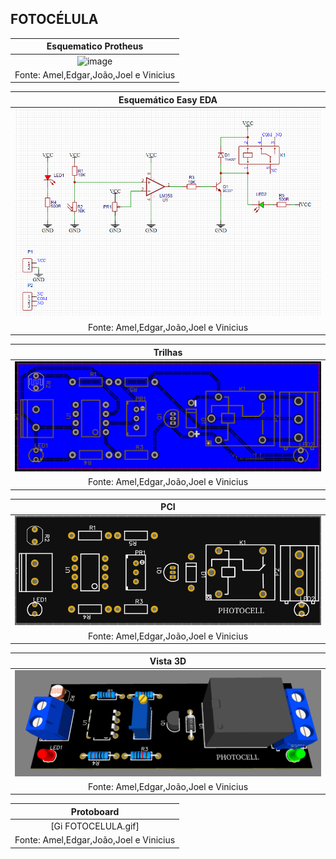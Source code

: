 ## FOTOCÉLULA

|Esquematico Protheus|
|:---------:|
|![image](https://user-images.githubusercontent.com/111142585/197275535-7bb8b0d6-f5b8-4391-9225-bfaa217b7e4b.png)|
|Fonte: Amel,Edgar,João,Joel e Vinicius|

|Esquemático Easy EDA|
|:---------:|
|![Esquemático](https://github.com/Jhony2006/Fotocelula/blob/main/EsquematicoFTCL.png) |
|Fonte: Amel,Edgar,João,Joel e Vinicius| 

|Trilhas|
|:---------:|
|![](https://github.com/Jhony2006/Fotocelula/blob/main/TrilhasFTCL.png) |
|Fonte: Amel,Edgar,João,Joel e Vinicius| 

|PCI|
|:---------:|
|![Esquematico](https://github.com/Jhony2006/Fotocelula/blob/main/PCBFTCL.png) |
|Fonte: Amel,Edgar,João,Joel e Vinicius| 

|Vista 3D|
|:---------:|
|![](https://github.com/Jhony2006/Fotocelula/blob/main/3DFTCL.png) |
|Fonte: Amel,Edgar,João,Joel e Vinicius| 

|Protoboard|
|:---------:|
|[Gi FOTOCELULA.gif]
|Fonte: Amel,Edgar,João,Joel e Vinicius| 
